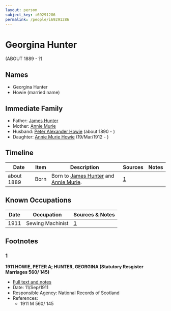 ```yaml
---
layout: person
subject_key: i69291286
permalink: /people/i69291286
---
```


# Georgina Hunter
(ABOUT 1889 - ?)

## Names

* Georgina Hunter
* Howie (married name)

## Immediate Family

* Father: [James Hunter](./@13263378@-james-hunter-b-d.md)
* Mother: [Annie Murie](./@23704804@-annie-murie-b-d.md)
* Husband: [Peter Alexander Howie](./@60521938@-peter-alexander-howie-b1890-d.md) (about 1890 - )
* Daughter: [Annie Murie Howie](./@89893535@-annie-murie-howie-b1912-3-19-d.md) (19/Mar/1912 - )

## Timeline

Date | Item | Description | Sources | Notes
---|---|---|---|---
about 1889 | Born | Born to [James Hunter](./@13263378@-james-hunter-b-d.md) and [Annie Murie](./@23704804@-annie-murie-b-d.md). | [1](#1) | 

## Known Occupations

Date | Occupation | Sources & Notes
---|---|---
1911 | Sewing Machinist | [1](#1)

## Footnotes

### 1

**1911 HOWIE, PETER A; HUNTER, GEORGINA (Statutory Resgister Marriages 560/ 145)**

* [Full text and notes](../sources/@59422822@-1911-howie,-peter-a;-hunter,-georgina-statutory-resgister-marriages-560-145-.md)
* Date: 11/Sep/1911
* Responsible Agency: National Records of Scotland
* References: 
  * 1911 M 560/ 145

